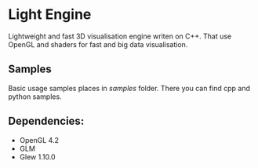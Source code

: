 # Light Engine
Lightweight and fast 3D visualisation engine writen on C++. That use OpenGL and shaders for fast and big data visualisation.

## Samples
Basic usage samples places in *samples* folder. There you can find cpp and python samples.

## Dependencies:
- OpenGL 4.2
- GLM
- Glew 1.10.0
